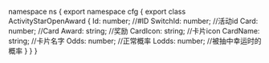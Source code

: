 namespace ns {
	export namespace cfg {
		export class ActivityStarOpenAward {
			Id: number;		//#ID
			SwitchId: number;		//活动id
			Card: number;		//Card
			Award: string;		//奖励
			CardIcon: string;		//卡片icon
			CardName: string;		//卡片名字
			Odds: number;		//正常概率
			Lodds: number;		//被抽中幸运时的概率
		}
	}
}